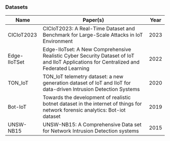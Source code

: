 

### Datasets

| Name | Paper(s) | Year |
| - | - | - |
| CICIoT2023 | CICIoT2023: A Real-Time Dataset and Benchmark for Large-Scale Attacks in IoT Environment | 2023 |
| Edge-IIoTSet | Edge-IIoTset: A New Comprehensive Realistic Cyber Security Dataset of IoT and IIoT Applications for Centralized and Federated Learning | 2022 |
| TON_IoT | TON_IoT telemetry dataset: a new generation dataset of IoT and IIoT for data-driven Intrusion Detection Systems | 2020 |
| Bot-IoT | Towards the development of realistic botnet dataset in the internet of things for network forensic analytics: Bot-iot dataset | 2019 |
| UNSW-NB15 | UNSW-NB15: A Comprehensive Data set for Network Intrusion Detection systems | 2015 |